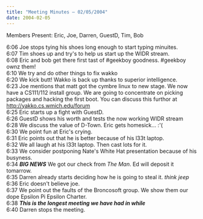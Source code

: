 ```yaml
---
title: "Meeting Minutes – 02/05/2004"
date: 2004-02-05
---
```

<p>
Members Present:  Eric, Joe, Darren, GuestD, Tim, Bob<br>

6:06	Joe stops tying his shoes long enough to start typing minuites.<br>
6:07	Tim shoes up and try's to help us start up the WIDR stream.<br>
6:08	Eric and bob get there first tast of #geekboy goodness.  #geekboy ownz them!<br>
6:10	We try and do other things to fix wakko<br>
6:20	We kick butt!  Wakko is back up thanks to superior intelligence.<br>
6:23	Joe mentions that matt got the cymbre linux to new stage.  We now have a CS111/112 install group.  We are going to concentrate on picking packages and hacking the first boot.  You can discuss this furthor at http://yakko.cs.wmich.edu/forum<br>
6:25	Eric starts up a fight with GuestD.<br>
6:26	GuestD shows his worth and tests the now working WIDR stream<br>
6:28	We discuss the value of D-Town.  Eric gets homesick... :'( <br>
6:30	We point fun at Eric's crying.<br>
6:31	Eric points out that he is better because of his l33t laptop.<br>
6:32	We all laugh at his l33t laptop.  Then cast lots for it.<br>
6:33	We consider postponing Nate's White Hat presentation because of his busyness.<br>
6:34	***BIG NEWS*** We got our check from _The Man_.  Ed will deposit it tomarrow.  <br>
6:35	Darren already starts deciding how he is going to steal it.  *think jeep*<br>
6:36	Eric doesn't believe joe.<br>
6:37	We point out the faults of the Broncosoft group.  We show them our dope Epsilon Pi Epsilon Charter.<br>
6:38	***This is the longest meeting we have had in while***<br>
6:40	Darren stops the meeting.<br>
